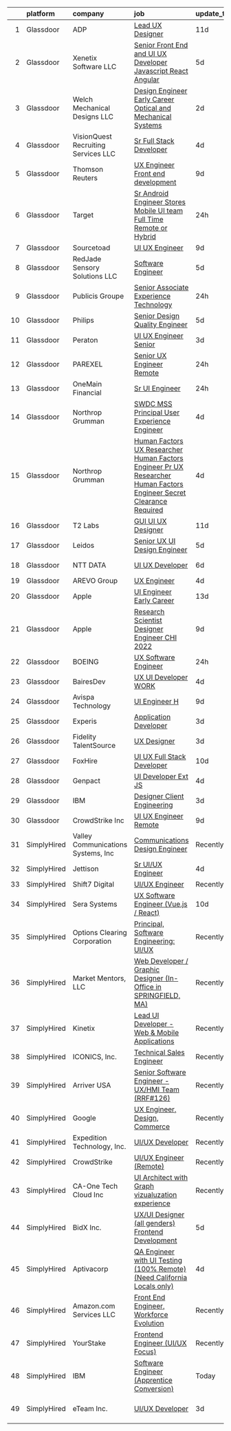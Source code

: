 

|    | platform    | company                              | job                                                                                                                                                                                                                                                                                                                                                                                                                                                                                                                                                                                                                                                                                                                                                                                                                                                                                                                                                                                                                                                                                                                                                                                                                                                                                                                                                                                                                                                                                                                                                                | update_time   | location                    |
|---:|:------------|:-------------------------------------|:-------------------------------------------------------------------------------------------------------------------------------------------------------------------------------------------------------------------------------------------------------------------------------------------------------------------------------------------------------------------------------------------------------------------------------------------------------------------------------------------------------------------------------------------------------------------------------------------------------------------------------------------------------------------------------------------------------------------------------------------------------------------------------------------------------------------------------------------------------------------------------------------------------------------------------------------------------------------------------------------------------------------------------------------------------------------------------------------------------------------------------------------------------------------------------------------------------------------------------------------------------------------------------------------------------------------------------------------------------------------------------------------------------------------------------------------------------------------------------------------------------------------------------------------------------------------|:--------------|:----------------------------|
|  1 | Glassdoor   | ADP                                  | [Lead UX Designer](https://www.glassdoor.com/partner/jobListing.htm?pos=125&ao=1110586&s=58&guid=000001817fe6dd49b6ad94a706b2cb04&src=GD_JOB_AD&t=SR&vt=w&cs=1_33959ce4&cb=1655708245751&jobListingId=1007926320827&cpc=01657B10174A43CF&jrtk=3-0-1g5vudncekbnq801-1g5vudncoq05t800-8ef4cb5a34423fd2--6NYlbfkN0AR2uNjmkBsLhUbDGGe1Qsc_-HvGcpoGDKt9Hy0U0DCLSdHC2U1oG7ut_PGe1Csn45-w2D7Tb_h0q6GokcBQYrkalhZuAAgevqAerEiFFOQZY9Qk4N_cZyHE2wZ1RvNtoAcxIR_ZOrMbRyGGc33vfUuY6c-sPjC0bxK-0xRImsLVEk9zJYAOmzMq_9quKUT5IqKFvK7Dfxxf4TxJKHN3ELnJNvGFYgLiRTZgTGzQtT8tuTipBASrl8468Obfo8BzJYl3n-WGa_iA5vSWq02AR2AasIwUwSVkrPSFxxJW5J_HZ36mCvzbYVcPOgMj4KiNyp5HvgxW6swVJ_eRgmAy-gs_zp0wBGznWUgvahaO6yRqPv1ZucC8kYIN1bFEseNSM1r-OfbLFxu2opWe1z_D5psUevF5DzNnoJkhlvEGVFnPKsAS4tN6grvA7XYlP-sq7-bWcOW89S3YQgEoa4KIug95_pAhwDA6FAtThpjSfrEFmPfJqJYYN66sZE4hJHwE7KS4yopYB8Y4925IZXuvTaJ_L1PUGEfXz4hr-GgcBIcMjysBp7rn930OpRylYJ0cNu-lTrSrxV8VgkiXZ3mSyk4-D0T-Dm8uaPJ11th0k9s8Lt2Amd2qRbuxQZLjv2BiE8elf-H-Aksspt8reDllsf2wPMG90OwOvO7cgT0W16ejWupCuSOyjOOhqaioXtfeG3xlFlbMOJ1q33McSseareTvrGMrYvGSVYmMjCFrftQz5NDO6sDLn-oN_-QFI3YD_hAMow1DBkbVouL24SHPX8NpHIQ670ZOfbiH6w_CODNAd2_PRO1eGxbeTkZuKbwyPN11tdyLBf6MhJT6F97246udsurkegR_SKjvHN1_Io_H-X_xXJ9XHN1gGL84Q-nvBSGB7pHtSMaEJJyo3beXu_LL0ANMFaMwX0xRtGiIh7d5-HzIhUzBJRc6HMW1QNcWwigg8IbDp-79wWi-9iSNrAYkmsqYHlJXKlr6kuk-aH2aVCkq4kePCiRGnfd62WvC4LIWQnR_7BzNZ0XLiK4JpR7vD6mLQ9C_a0kSNCOyE42vwrOjtTurvfqLgebj2jqYAt96dwUup4EfzqOhxdEQyMiN6n1RZW_L8KcKIziePCWCgya8bOFwwIi0XEn9voEK9UOJ4GB2wEwHbiBljwY_5nxcqRJxt5mhFBDfMUFVo4krQ%3D%3D) | 11d           | New York, NY                |
|  2 | Glassdoor   | Xenetix Software  LLC                | [Senior Front End and UI UX Developer   Javascript   React   Angular](https://www.glassdoor.com/partner/jobListing.htm?pos=123&ao=1110586&s=58&guid=000001817fe6dd49b6ad94a706b2cb04&src=GD_JOB_AD&t=SR&vt=w&ea=1&cs=1_331ad0ec&cb=1655708245751&jobListingId=1007939141821&cpc=F17331D9BECC482A&jrtk=3-0-1g5vudncekbnq801-1g5vudncoq05t800-90042b623b70d775--6NYlbfkN0CpPMxwskfIZ-jWB7IwNHSoqSn3ArM2wfwVqlocDYodK25I6_Y2E5snAod3G6T8FgNr2eaPqRKN4EfUSdtjs6cEeHnDkaVnz9V6QLDkfPP_woH6iZDGxon2hyiPMlOIEnxcDCzr-9qpiHE8uqfIm85JnAN9I6v3znLqBKuqb4KRYQKdKYjvtaKPnhse5HlhS2FIisT8ZEZZS8TjM5JnA8z5Rx4tsLhI-ANWCmloLfR830Dn97zQYxYkWsmES7OmrXS7Msp0bg07O_Ov0i_9TlmEs0p5pRBgWD4Uu51GMmtR1oWJgWKMKos_K9XNWbH02fQUN4xOYy2SzG32IsrvvZ1ynqe1d8U-zj_DyHTAyOfCYyugo-5JPRfftqXkfG9SXz_gU_NYvFLCGlteZ2yeFcxpYmKqdafubxafs8OjIAhv8DkPoxkBftBV3XFG5U0S7W1llL1UMkfy7k5Vxj4Rjn1eOL_RVt3DHVTHoiethlxAVNzt5VqflERNQ5oJuBeNEX4%3D)                                                                                                                                                                                                                                                                                                                                                                                                                                                                                                                                                                                                                                                       | 5d            | Remote                      |
|  3 | Glassdoor   | Welch Mechanical Designs  LLC        | [Design Engineer  Early Career  Optical and Mechanical Systems](https://www.glassdoor.com/partner/jobListing.htm?pos=102&ao=1110586&s=58&guid=000001817fe6dd49b6ad94a706b2cb04&src=GD_JOB_AD&t=SR&vt=w&ea=1&cs=1_c3deae4f&cb=1655708245748&jobListingId=1007947877228&cpc=1AD9FB1E01C94A37&jrtk=3-0-1g5vudncekbnq801-1g5vudncoq05t800-89581e4f713a7622--6NYlbfkN0DTsUTROTduLU-MZ43tg5gkhuDqPqw1g7Fa18MlJFAIVbIiRQQXLBnjO3LNtCON680bhklEjjmnB9_8cgVsZcRBZv4bmVU8cYT_MNjuIW1muJXnN4TvwkuIt7IA143JENjRPWfSnuJYgHnCu4R280zZzTv9KuUkDECiO6P4_D7q0syLLPEoj_RUx2nIGHfrv_4leln3OD_OScBs49RKN7B_fu9_YSWR8_DznKRz_d3xLI0kG7orxIw0xntZdMilQL8FlLbZSaC0NnoUMitAbrmpn1gxdaEetRSCIEgioqr0SfU3zqTJ3Pw684p0wqoF8UIs7Dh9x4Lhh8v7KU_FTtdoUrv2gESI9PwAdZ9DPSEUpMP86IjZc6LILn51q5fNw8xII8qNHNjHM3spFm6DrKtHCDc8R7ySoUTNIw85KKjXdOtqgk5D51KPpBJamQeMEPHvSxVP0HKHXI0ZnmMOT5AZqNxCKa0Ut6e881cv0tmDi6ap7SWVK_Qo6WxgicuxhYfMAOJidNNbsQ%3D%3D)                                                                                                                                                                                                                                                                                                                                                                                                                                                                                                                                                                                                                                               | 2d            | Aberdeen, MD                |
|  4 | Glassdoor   | VisionQuest Recruiting Services  LLC | [Sr  Full Stack Developer](https://www.glassdoor.com/partner/jobListing.htm?pos=101&ao=1110586&s=58&guid=000001817fe6dd49b6ad94a706b2cb04&src=GD_JOB_AD&t=SR&vt=w&ea=1&cs=1_02909cb2&cb=1655708245748&jobListingId=1007942174242&cpc=938FFA4238D741ED&jrtk=3-0-1g5vudncekbnq801-1g5vudncoq05t800-88a1aebc03c2d8ee--6NYlbfkN0AFw6XQN7GfxbZx8TE1EvsCdU9p8Va0IA6TUiV3MARYaC2jqWta4uc07Go7efPRnCZ2Uz70RlWFN_TNFEnj6yN3UqRqLh3GAvbR4uTUsFUcCdB1o-oGXMCVjJCKe1VW2vIHsexD9pmzwHWjBKdS5MB4M808UsK7qQbEsPg4O58b-WftdPDctucSeSVYnwfTI5PLKlA97lfdSBXfNhjPudUBWvRnawn2N8rrYC8Kcjs3D5yj2uGVFdhs1Ij69ykc_Hss71BWmxn2O-L4xoi2c59Gry0_Q1NmnPM92IU7Y4Kmf2JnPwXlGY7yM3Agdxa6MBo-X6SfSdBuQ2BXcSJOghymlvTAmdfUae_YQukzGdvQwZDI4jHO44TdoqM7yXrFDXuhdIrVbgom26NOmcRH4tyRVdpx0XlcBl9A90ese1Y6O6lU_ZCTXnOwbbyFN5s3I8apKRfxk8oArpULcUa-XeA_fqJaHdovQ_dK5SOhUGmPU6UlFNZq_VXSv9LCtUsnvHHhidgAnUEWNLlXElnekmVdaMKQXyYC1BI%3D)                                                                                                                                                                                                                                                                                                                                                                                                                                                                                                                                                                                                                                                                  | 4d            | Edison, NJ                  |
|  5 | Glassdoor   | Thomson Reuters                      | [UX Engineer  Front end development](https://www.glassdoor.com/partner/jobListing.htm?pos=114&ao=1110586&s=58&guid=000001817fe6dd49b6ad94a706b2cb04&src=GD_JOB_AD&t=SR&vt=w&cs=1_1def3d32&cb=1655708245749&jobListingId=1007932442328&cpc=07D58528F3898F33&jrtk=3-0-1g5vudncekbnq801-1g5vudncoq05t800-96e835cbdf2f0097--6NYlbfkN0CjNG0qDFC9vBxfUJnRpXh8fasJ_-3AjV6caG0C4DoAxAHUoOIq08mxEzFn-hfPuay63-ytmH9YcLaxO7hnF_9gBrzbZi_AvyNllB8DvzEPoVd7FYgDaVIlE2SLwxKTH2P7q7G4dkoQLY3HrwcJ_pTpRsLDP-bkMt4Ych7O0fsGUOrcSIh-asPBnu_TvArdNHc0y3cDcq2qWH_e4mK0tZ7GLpkhA1avzNSHXr8KkaV7nCEF9tnZkcsIT3UcGempLFFMcSRAuRu43Dsun8OoRspNx6btguuqVlte73mlN8gkmGz4wO3TARNRBYXk1ljioteDnjwNmlQSr5jn87rfyBxVwKC1V_gWxVWIKOBe_P79Kq-nfEJEnp9rkon5KjtCnVhD4fkz4n5BrpJZReEzJ4WYXv1PzqVa7u1UROPx0qSI-IOtzSTJnDqX8z9gYk9FmJDcI-6xqnIfXwOzpZqm22QDeMl0VDs3gzzhnUvSdUIuiYkcbT3tRWM0ZwFAPbjikgI13_MTbhlq1itcWXFpAWqyZKeFk_fBqcnlC7f_djAr0aDFfH2yhWoLdNaur6zs6q6jwoxwc5kXhTE_1xJsa6NiX--SjT3rvrJzOUlYCBbBAUUHkpjBSNleUWRuj1JnXI9QEPwemp6mYxCA_KvUeWTVln_nwLOcRa1YQHYkaPu8rwsUdCXNjCgsRTE4dM9niviWjB79As0qdRcHkrctXnF7KuR7cn8UB1_hB5UXFopCbsjc3MOeQH5nsu7Kd7dfUJE4qIMdFGlB5DmnL36erFoA4BZbtDvJcAiey6DpieoLBqWdfFV_1RiVUHdWIvjaoakmYs76x-n6VQxLwnGYkCO9Bo_q0Yh_EalEcp_JFEGeaLErVJf3rV2TPllyng63qmqCPqvZEQ82g-Xk2PGKZcyi3QGgVOJsWxhNK_lfCXJ6asVm2lq0ytnfmelJWGkHI2aIiuGe77wEyKzSmmSWLp0lKHgbqCR7TUAr9YnQ0y8yW_mg6CEFXPVu4HeC7K7QuaMidSEG9dCFcBmGBoNi9Jo6IKskCHfjve6F9sN6RusyUGGlsWSRaiq7XdyXwWUiVVTdkOlqyhM1A28FrfGN1QF-ZUgfuh9ymRSqJEvjtAHqNb0cM0s4P1QQp4FTANflDD8%3D)                             | 9d            | Eagan, MN                   |
|  6 | Glassdoor   | Target                               | [Sr  Android Engineer   Stores Mobile UI team  Full Time Remote or Hybrid ](https://www.glassdoor.com/partner/jobListing.htm?pos=127&ao=1110586&s=58&guid=000001817fe6dd49b6ad94a706b2cb04&src=GD_JOB_AD&t=SR&vt=w&cs=1_a9bb3a70&cb=1655708245751&jobListingId=1007950485147&cpc=59DF70BB7E75A6DF&jrtk=3-0-1g5vudncekbnq801-1g5vudncoq05t800-a233b9d40661c34f--6NYlbfkN0AgONBeCfCTVljpwzR96jFX3mtyFC--n153CYnqiKkqIX_9jcboxCHu9xR05732QjnDblzZa6npY-E6hJO0aHzeQaW18cRsBGDh8AgB7qVTyTFmv_WRHv7YleNbME32pU29309e30rpbm3ZOtzlfTG_dkVT3LavdBpYxcA8Ss1N9Y9MPeyqoKFB0Z1iCg6tw7JiA5uYZfCuv11HeoMudcU6wgeJ5LlCSzR8iuQ_7DL2DaKjTR-yisdXkxAD3crRcGM0ModsnZP9y1Iil4ibFI9a9dtmqfRQI2o3_HZyM5XYh3ep-F6BC14EXfiplbNibhvtE5UHen5Km5Rx52lZMLk5JeWop27RefTrm_6v8wwecwLhwIaAXsJp7ypInMmNmCHCfDfDjyezyNa1J6FxQW5KZATg8XyztB8-icgiuDfuAxy0gXJG0ONUy85nwR17Fd0%3D)                                                                                                                                                                                                                                                                                                                                                                                                                                                                                                                                                                                                                                                                                                                      | 24h           | Brooklyn Park, MN           |
|  7 | Glassdoor   | Sourcetoad                           | [UI UX Engineer](https://www.glassdoor.com/partner/jobListing.htm?pos=111&ao=1110586&s=58&guid=000001817fe6dd49b6ad94a706b2cb04&src=GD_JOB_AD&t=SR&vt=w&ea=1&cs=1_1e08fcce&cb=1655708245749&jobListingId=1007931490458&cpc=C63BD00756FD6F58&jrtk=3-0-1g5vudncekbnq801-1g5vudncoq05t800-1382e9cc6c66fe97--6NYlbfkN0CjhlpcIGk8MRrqVEZC62LDhbw9yf8nYsDbPLbnAzWIoGUkWb2Iql-h8BKoz0X82CVgFTD_oTOhf_hktZkSrBFSS9dmdXlGvZCptK6w5iGXUmIVFHw5CjkwkWapYgtStBSJb4eDUJjovcgr3oDj57vfnhPSGgKSfacETeNMstfn1FvImLZoVKQz6FBFaf7Y0I_VajGh_B2gqXgCjt-urTx10E1MV2bLzyIS0S39fIHOuaFsVKn-fq7aYjMyuTNMpJNrVC934VfGFEQFmTW74nFmRXwmcqSxgj3wK1FG3Ne67gZJA9FofB98KlBQ5IuTvITDitqI5DHeayINI49WLHFuDbWCg-t9U0bNDiYzLQci1C-JLafyE11mzSPshXt3eAU2_biEEGqZc_zLaOllCqK5y8mm3DAreD9gV33BZ0VZLsh228nUATHgIFF6txsfwkIYVcIrnTd9zCWaRBTM1QOURpw3QF5hESHD66TG9g2azqfzGjzCMejz)                                                                                                                                                                                                                                                                                                                                                                                                                                                                                                                                                                                                                                                                                                                          | 9d            | Tampa, FL                   |
|  8 | Glassdoor   | RedJade Sensory Solutions  LLC       | [Software Engineer](https://www.glassdoor.com/partner/jobListing.htm?pos=107&ao=1110586&s=58&guid=000001817fe6dd49b6ad94a706b2cb04&src=GD_JOB_AD&t=SR&vt=w&ea=1&cs=1_e48c5cf4&cb=1655708245749&jobListingId=1007940012844&cpc=F793441F64F6F721&jrtk=3-0-1g5vudncekbnq801-1g5vudncoq05t800-ebd8988f13aed324--6NYlbfkN0DAwgduWqBP7ymGN-lTADpinz2i-23XbRAyg5ywqS-MDZOH5KRN50EgVrZfwGqx__GYtQ-eHfIM16gOEyyCo3w45I6KzREmUKQpVK5sYiy3z9BXS2GILvgnQUNgmZqmUSEEqPgHORyQDmVZE9COO6aB9beHStZZPZHdZiJ-Kdy_v2GNvhdutA0B1eyQOnvpRbdbbQ6KPKWa-JEt3p5jTcKXfDLBr0YokRiGskjYJdkeLnuaMMLXdSyPfsTqeuH8RnKF6xVwT6TB7KpB1_qkqeh7nZwUNSV5X3JXpBdynqk1b5aRWJkQO-XVOI2Uie7llr5DSo0mNMcJoSmMK1B5L-vfjvpZNAqiP2Kp1zN44n1vOjhIX_HnNQqfapkLNrJr8H_jx1y-8vQ0Ma7ZY7i-COo10AbrMH3rUlKDLAUuE8jS6gGOhLwweIwuEVzFlI7gAcm56lMYegBI9_Mv-ehpnFraGkY6uf67NI2BGWdFvDw9lzNguJnm8tlywAZmFE0Tth8%3D)                                                                                                                                                                                                                                                                                                                                                                                                                                                                                                                                                                                                                                                                                                         | 5d            | Remote                      |
|  9 | Glassdoor   | Publicis Groupe                      | [Senior Associate Experience Technology](https://www.glassdoor.com/partner/jobListing.htm?pos=106&ao=1110586&s=58&guid=000001817fe6dd49b6ad94a706b2cb04&src=GD_JOB_AD&t=SR&vt=w&cs=1_850a63e2&cb=1655708245748&jobListingId=1007949233602&cpc=C90BE282B3FA86B5&jrtk=3-0-1g5vudncekbnq801-1g5vudncoq05t800-0de1f382a703500c--6NYlbfkN0D_XFSRfOpY7hhzl86VUrgfgdzYRVdqdkK81Ka1OFk9uvbkATakQEdF82LUpmkFuW1wYwo7WWtMhfWzMvQ_LWiHRjg8rtjbquy1Rdd7uEdhGXluWft4lnCZZscqBF1vjJC30FUvjm9EErhs2BPqB2r1SsYEfbCyCeCfnA45UFqKnyMmHzEa-h1LSkjNk2O3DY9vPOilykf0jCeIhgy_iSfKtwaCYvZ3V4aMuWvfE8Ck_5cQ0ka6UIe67YaoZMuzeOLpgwsl6JVJ2K9h79B2RE7QGoYAdAJF6FfIV6yGEKr1PrhpGiHH00TR-6y9ackD_fJzrss5eW5ssiORb7r8wGlWWaRmKqJ20xFi7q6VC8V-oGYwt9qfCjEvz-NFqKINYHpSVsR0YsMR9d8QOXDcpU2-8OCIdKKUsHEyCHTbhDkSW-s1lx8sy3LVAkgBjQFQ6k0A5Ugk-cyqTS7dqN518s__sIdn7VB5LKkBdO4RUwnwAVHN3qjSCWBsC1Z8eHzWPSWJ_3NXJPAQMwOhUwT5wPqJwdkj65_crc6JdnuNxzGKvRw_zUHPGWtZzsImbra8llcd-Ws35IIU6dRj2DK9V5_E)                                                                                                                                                                                                                                                                                                                                                                                                                                                                                                                                                                                                       | 24h           | Arlington, VA               |
| 10 | Glassdoor   | Philips                              | [Senior Design Quality Engineer](https://www.glassdoor.com/partner/jobListing.htm?pos=120&ao=1110586&s=58&guid=000001817fe6dd49b6ad94a706b2cb04&src=GD_JOB_AD&t=SR&vt=w&cs=1_d9d551a4&cb=1655708245750&jobListingId=1007940025948&cpc=92BEE8AC7E71C1CB&jrtk=3-0-1g5vudncekbnq801-1g5vudncoq05t800-1cf588323a52e2ba--6NYlbfkN0B_ic_lyYdB92l-47iK7M2O-Cx2i-GLy_ImdN3yuA5nHhsz19d2WfCzf-FjWAgqYjU7C1OU6OUZZOoIIs-qSQ0dwwOUK9gN7YJZ1VJuInJYkuy-bXKb2wF1mx0CkyvFSwilleYRMbgNLDWucbpSKo7-J7j4Qlhq4i19HB23RqHXhCyqo8cHE9_Iv9iT5l5RY-qZmkxJ2LZznrq0kgV-uMNGqYT_CSwniDsfHyECzqdAI3a3mueHbp99m5nEbSMJ2WRHuG6Pecmv7XUjsCryYTcquu49DCi2jxwIXBYTsfoMkgeR_UE5-cRu2blFiV1KbPy6f9Cnhlz6kvNPQHWqAUdNilmeyN7x0Ahod8DOrMlMdwJspExNkGxtNXJAU4WmAnUW6qLf1gaEBxG0fWlpdcL8LDsoOsPafT5hN3_Z9vkSvPcHcWgl0YS4TsmIK364S8DD3K7VEFM73krOqbD_ZWAMq5tP7t-mjdVtOCr2nkVDr76KF6LE4FEUriWB-3FJUzbHlYYWACTnWWW5K8WRuBl5J9U6H4ZN-nF9LjCtoDm6R44-V4MQdz_qPx5LdcuJHgV5qL96-jF4Elfk9Pg_WdFwHe8-qDl-w6A%3D)                                                                                                                                                                                                                                                                                                                                                                                                                                                                                                                                                                                                 | 5d            | Pittsburgh, PA              |
| 11 | Glassdoor   | Peraton                              | [UI UX Engineer   Senior](https://www.glassdoor.com/partner/jobListing.htm?pos=117&ao=1110586&s=58&guid=000001817fe6dd49b6ad94a706b2cb04&src=GD_JOB_AD&t=SR&vt=w&cs=1_90e5c3c7&cb=1655708245750&jobListingId=1007945587156&cpc=56C4EA4A1A191A49&jrtk=3-0-1g5vudncekbnq801-1g5vudncoq05t800-b3b12cbbf5df54ba--6NYlbfkN0Cx7R8OmodZU4Ze4hnUhR0Myw3_voyDLMHXumN7ynSuTrXceT3foN28OOGtcbbQ_76rWAv0VeuF0OLMv9U30nE_PGWKGg2oNOCAS_vwwSb0Umxfnp0fFyStGdsbdPYI_mb1QgmHgW4UM3bg75cUUXEbYaljH21qzvUVzVnKwk4dTCCqdEuG0g3Sl48Jg9FReghbo3UBloBfHYdifH1kwh_4EGCNtw8JXv00uv3WNp2gPwu3V7ftsHOxbI4kKjtdOxzyKgFiibZs5QnnzWp3fBtzEz0AGglFCp1ygCO1qS6efuNOj79v07f8-UFjWbrWwLWmsilIvvhE5g54wCEVNjpJQIEyrBdq1PcEc8yna_2nS-qb4v1XUB8Tjf6IqmRDbuTBxClI0rCs9XSjeN7nK4gSilS9N9Ri0qzn0_woL_9l_MDo7Lr4-yO1by32o09t7Fj-YdGiC4pjz22wi_VQSNpJ7evXxpm_ZypbdGKd3s7b-U61EtSTI7_z2id7eb-7zIOuBsQXDkv_EIQur_iD07yW2liNOd50-Ux8Cq4ElzyvlKyhmIVgWgExZuPyhfeOsInEpAhBi-rNSI8xvqZn-Ed-lonlCPXWL3ieI77nIHjAMJ8RfgbMO4FArc10gkqIqAvRtChLvI2Oc1doHY7p8LgMhgY5xsMNL4FoOCKrOJy7DM3wEmIsYqAfU2oV8YYbxxv5334oTcKf26g42Il3PXuqozHxYt8uFyeuOVtj5pJ3rvpyw6vCbOMDLesJnVfDvFBSD6IlJRcXLfKLY4SLnw4YslnUnwqrtzqmwBGHy_0IIE1WxV8DCybuWxRsSc2mSEhTochCYDhdTxqVVgNdRpFM0Uo8VgfCZLZO8n5mbKUxiMfRY4auDVZe9YPDgARUuJA_IYrbqiqCgfbVhW1h_i3ALUjeAjrJtgC5UtMIRwuiDO_fOxNzgfw_pkx5zdMwLULhyQiNDnOSFf1fy0M7K4abDxIrA3_mDr2yBsOk3f9Oa4ppRdLEsMxcC6nEBrpsPDNCXMA0ld-lJFHJIGEN6Prm13YnNBruWoFURtXI0VAtG1v9gI_XYOn3AYXom-KFAL8VQ_A6MjjCjatCSzrtBRcpnDeJq7HmxEk%3D)                                                                        | 3d            | Chantilly, VA               |
| 12 | Glassdoor   | PAREXEL                              | [Senior UX Engineer   Remote](https://www.glassdoor.com/partner/jobListing.htm?pos=128&ao=1110586&s=58&guid=000001817fe6dd49b6ad94a706b2cb04&src=GD_JOB_AD&t=SR&vt=w&cs=1_41ae7233&cb=1655708245751&jobListingId=1007950152405&cpc=42BEC95245890617&jrtk=3-0-1g5vudncekbnq801-1g5vudncoq05t800-88efd914cab9336a--6NYlbfkN0Awiy0szp24tPN-CLKKoEcPPgeke7kxOMr2z-MVaD2GkpP576WiTWgsdVyZZB-hBKnIQfcXwOlw_Dt4zys9--kOQ3A4Xytl5AGbTq3w-jP3fxcSECCGwFJnM6Uz5_Qme5vn_t1IMS4-Po5JJkSKfzYJQK0oZvaZMkeyCGgoP0hKl1ysscK0FTuoFnw5OYKjJ1_vmzLVii0g2o1rIKkmTFuzUEWLAycmSh0Jd7yB43b4ooN-kbk3dEVVtQO6d1o3rnyo9vAPwddNdQ6faN37ZpGsC3n3vCBjRF895BIQFOF_qxrSs78cjm_Qn1PvDYFcghdOBUyuj3EZgyivk8W95hx8_wEtl2CmLZqe3sqbbASlbYqM9inC-q-cAkB1Af0DTDGUkg597hVpoW0L7JP0vIegbWGjabZmNifFjDQS7JcoERyAOSovYJ_O)                                                                                                                                                                                                                                                                                                                                                                                                                                                                                                                                                                                                                                                                                                                                                                                  | 24h           | Northway Indian Village, AK |
| 13 | Glassdoor   | OneMain Financial                    | [Sr  UI Engineer](https://www.glassdoor.com/partner/jobListing.htm?pos=124&ao=1110586&s=58&guid=000001817fe6dd49b6ad94a706b2cb04&src=GD_JOB_AD&t=SR&vt=w&cs=1_2892258a&cb=1655708245751&jobListingId=1007950335187&cpc=9C4F014304452074&jrtk=3-0-1g5vudncekbnq801-1g5vudncoq05t800-a1e949dc9937e105--6NYlbfkN0Bjlu5n-gv5HO0Uw8oUWkLCzq7-4ueCq4bqHo-b0jTNgEo79qTxKEF1eiLEZ0uE3qdS2lGNgLL4qxUglksPsCRPjLNRkt9nhiq1xzKIOKlWfUtDGInWMSnmB424u9HsJSp8p7IMoxbfsF27X1_WnmBC0Y4J-2zlGcJDcu3DlOaK_yuXMlleVox2WgX8OkEbSErCjuumdsUlPbIxwGtu1EiS1ghxrY3NUY2pdmeUM0S5T7s7iRoS_F6K2FFED_ZYQ9WAwRC76VqYQMSO7os2VmGK92v0PksZQXp-eXyUQwH5hODyVLou-QsojZ7K4GG-Dg_wZMaw5qMBx6WVUhg_p0Cx7UfLvoKnKF8F0Xzp0X7oVW4UEOKDIAM0t5v9EOEXa9mHcLU9Oc3r5_M2z39vKiFwi7AIKOIi6kPSjnXcaSsrPxT7KDmptVUGtw1W17Zdxa4%3D)                                                                                                                                                                                                                                                                                                                                                                                                                                                                                                                                                                                                                                                                                                                                                                                | 24h           | Dallas, TX                  |
| 14 | Glassdoor   | Northrop Grumman                     | [SWDC MSS Principal User Experience Engineer](https://www.glassdoor.com/partner/jobListing.htm?pos=116&ao=1110586&s=58&guid=000001817fe6dd49b6ad94a706b2cb04&src=GD_JOB_AD&t=SR&vt=w&cs=1_d4786597&cb=1655708245750&jobListingId=1007942038904&cpc=9EDA28EADF1DF7F0&jrtk=3-0-1g5vudncekbnq801-1g5vudncoq05t800-0bb5ada949f71c60--6NYlbfkN0DPf8Tf_oakpB62WadId2dzQiWExtALTi0lpCM--zHBL1trAzPQuAwgyDf_-NiZch10Khgou8-Cu26adPhNJuD8DPqPFbUs1mdunR5RadcXjQ0-Chg9xsrUEi_WwP7SC9A2DU1UDxi-Rk2ezInfD-wPn0PA9kB--BuTGoo-uYCjEc3EdPAnR1R-nsfIzMHvclnGuu__Bcwkk20VdLHJXGalkUuG8v2-RELpWkUNqyB3Y_EnU_HEH-Kl967-oCQ0_qnxJ1I8xPgCpYd3TQenpxGs1OzMAZbAY1ANtafS9lMX2hkHEoAOyVxpSeWoxsBXVa5uOoOgWdq4VSIiY-TcOtHHBTLG6AkcvLIZBM2ehLgN5cgf_iHEP5LRNMeDQi6YyaHXOZyP0lkrBZAtnHukreXbl94e4RbHqOJnJAO4Q-ZE17IAav0fjmU6J29RakKM3LPbU7X_28EiBdoVNwqLPFAbtAl4-ZLYHouWk0NF9vxR9lisyto15efod0nEn5AwmydGBgFdBY2dicAYLGvPKvurXCz7fgMLUKbA8kaPD6I5L4HhD1rzlH-bvWbj_nPTN5KrTOL55fo5b8cPVMqn_67rM9_ALK7eM_UX8lKqvW81Qmwal05LJCdqMu3Kb9SnhBbfUzQsYbcE9iu9VRn4UNywwZOOQeote3mxI3lr_01HjFOOyMsCzfL6z7tmpohnCrb6_TUuZazpP832Nhxyp5Hf420r0ZGHL9ovYIl6RvITR1UHT6BohEO7MdkoS-4gkIYdaCr258kZGzmJzE6JLjD1z0cz3pXrY16Pf082ecVB2HeQaMXXPFfTL_alWEPZ2eUjVXp-5QK0SvPwXzIa95_NdsJZC8auRMEZOM3ggBnCzg%3D%3D)                                                                                                                                                                                                                                                                                                      | 4d            | Schriever AFB, CO           |
| 15 | Glassdoor   | Northrop Grumman                     | [Human Factors UX Researcher Human Factors Engineer Pr  UX Researcher  Human Factors Engineer   Secret Clearance Required](https://www.glassdoor.com/partner/jobListing.htm?pos=112&ao=1110586&s=58&guid=000001817fe6dd49b6ad94a706b2cb04&src=GD_JOB_AD&t=SR&vt=w&cs=1_ad4cb44d&cb=1655708245749&jobListingId=1007942616692&cpc=444700D72F2ECBCE&jrtk=3-0-1g5vudncekbnq801-1g5vudncoq05t800-721d2e0f1317ecde--6NYlbfkN0DPf8Tf_oakpB62WadId2dzQiWExtALTi0lpCM--zHBL1trAzPQuAwgyDf_-NiZch1TyInWfYoN3MkdLf5djz_0mKXbI0vVGkmhzoHHtO-E6pWK8oavNt_T5Alb3A_Rpmvn39Q1YwNp8OMI4RWKB2z0TIVyQhIPlanjorSXWzmROsBBJFu2DqDS9-fKA688ZJ2FTDc-7oLqDyjvKAhHzOtdFY6KDciECwAapRQ11RRhOx4Q7My34RkFUcTtP2qZ8iPET4O9Ow52bv6hDPT9km0IgLEuzvv-KWNEoS86SMuOwnEPLCzOm_Mg6qv92MDuSIEdiUM1-9rFnl2RMUg7m5fZRZzGoNHbG8OilniT5qJ5aXCPUaI6cdPMRZBic2Z10AI4io2eQXRMwBw-0lviEz76fIaru4-c5K0g3ondY4XN5EcKTQb3UEUf5BBKDthrsFqRYM7shPxuXlqKQ_u-04g5Fpi3ufgt5NUDZ8I8pl9S5n_vgjYeMghPgpms3WLFNJbQr-tIjM3zwedahQt_lEkEd0GforGZf0QNezha5n0pmPPTsN-CF0I06Fp8dpvNDFZHB4ldjpn0UOQXXuk5Nr7qREB9N9ipE-LZ12m16vQN6QEHczp7tZqTs0c8bYm7BXx46BIo8cCIpfJMm76oeGMM9Ud5Fs-hYnUQNQhmKiF_Q4FIUgGm2C8tz7lTi87HW-AXRPzDw61-jBEVpN6uA-wOC4ciUo-zVMNLxkXkgqWgLnqMLXDMwxZTwFsYPTQmeNufE6s1mgoAt7COm1Fbos5cMl7YZNPzlVWe99xMBMYUuIqQP7rWmCIcavBcL7C8oGeNv6-Xo8D90WrfmaioTJ758_L_cgiCJ8k8636wQk6n30CwFSsqSjpqtdGW3WyVSdnZxBSM1pAs0SZ1ceZSYhQoroxBJGveG-h_odXxSunt6FHjXt_siIGkDz3sGlHTm2ZVIa7KZ-_8bg%3D%3D)                                                                                                                         | 4d            | Colorado Springs, CO        |
| 16 | Glassdoor   | T2 Labs                              | [GUI UI UX Designer](https://www.glassdoor.com/partner/jobListing.htm?pos=109&ao=1110586&s=58&guid=000001817fe6dd49b6ad94a706b2cb04&src=GD_JOB_AD&t=SR&vt=w&ea=1&cs=1_99951d50&cb=1655708245749&jobListingId=1007927015310&cpc=663B5FE45D73772E&jrtk=3-0-1g5vudncekbnq801-1g5vudncoq05t800-88fdad46afa941a8--6NYlbfkN0D2W1O6DpjgqM5t-Ytd4rWfN7zm7KgZNT6v4xi380-TNoafG_tUEkKvJdXorb6VoYSE6sjVX1kUCkmsNuH6WCf5kO5Gs5uD9UVjt-nV7YkXjbodDSuQRyGQsosBRGhih3WcdfQltN15nJROO-E6KuzdoSIxQvmOdLaL6hSdVz9Aa1WRUbnTPubpWb-OPiRXltxqe6FdecCtP5ugSBkXeocNnfEY1wjR2JgK5ohhLcIudrORb_0uyiQPkvI4t5xbghox-5uxde_GI_2e02-5LGHKEOHe3-PwJiXLvbdfaIBG6NtjCZO3s4JnACT_4uR9tc3LLT-7KBR0PARslywm3Cl2d-Yw7cq_HFQMM88YAyK6APyFLt-PjOGpq8c9xGLGpaPSzgaQKvB6O0DnP0Wb5ReYrcow0iT5rh0KHdNz7BVcilhSxDT1vOg84TGXZi97AekTRSq-eJwuuW4ldWc19KW4H1WVuip7rBM%3D)                                                                                                                                                                                                                                                                                                                                                                                                                                                                                                                                                                                                                                                                                                                                        | 11d           | Remote                      |
| 17 | Glassdoor   | Leidos                               | [Senior UX UI Design Engineer](https://www.glassdoor.com/partner/jobListing.htm?pos=103&ao=1110586&s=58&guid=000001817fe6dd49b6ad94a706b2cb04&src=GD_JOB_AD&t=SR&vt=w&cs=1_0ee7cab7&cb=1655708245748&jobListingId=1007939968546&cpc=85DB4C1C8FC4A2A3&jrtk=3-0-1g5vudncekbnq801-1g5vudncoq05t800-6200eb1cc632c5cb--6NYlbfkN0CZUO70VSdYKA8PR3jfrSh5ljhqJhfDt0PzQCMubt8cRihWbmqO_-CcWTBwQGpXTihjxJimuGMO5ELLmuaLoZ9wnKNUDTUwaNb2aKvx3gTPxYoWkeK9KVeB1oc7jeaUsUweNRJbHwoWaBjs1SnkZWdQ6W9lP-n5Pmm-zwCQQ4TCN9BoXAhr1WmURn1IaHL8BI4n_xeoUliBj8ONM78ypKQKscxDRbn_dYBlfngFS1vXwGrWnnwCdNaK-dLeb19jWlPD4kHOxqqVEDexRJRgEXaY7wHoytbnKll06rsgtgfpT5hZnDt8FPTjv7eceUCmIitzfSL-UM9V2IpgWu4jhB7p4bCU5I1yV_mVAlRDXAQUbArcCCljxmtLIHDuZDNS8KwBvAAFqQNPo6dfoNSm1MlCnZWt_v96vQIrMTLZWcx6b-zGcMWYTSSFvrpUiRJOIvGg4vJIMZs3H-u5yG95JHL64s9R_dEKWj61lLh-p1j23QYc9IgEYQ0IKTJ_x5XaDBXEb2YGe0x-yrWcCfvVMFR4MH4a9VPZ9bSqQEw69jGpuc4SLHSvg4sYoyns9--pzW_A_pteYrnCNdjNcDMpIwReXigbryhbEJoVqFMyIioqRjW7qBFAJhxFkDSXL8ZrDbY%3D)                                                                                                                                                                                                                                                                                                                                                                                                                                                                                                                                                                   | 5d            | Fort Meade, MD              |
| 18 | Glassdoor   | NTT DATA                             | [UI UX Developer](https://www.glassdoor.com/partner/jobListing.htm?pos=110&ao=1110586&s=58&guid=000001817fe6dd49b6ad94a706b2cb04&src=GD_JOB_AD&t=SR&vt=w&cs=1_9339093f&cb=1655708245749&jobListingId=1007937429975&cpc=59DF70BB7E75A6DF&jrtk=3-0-1g5vudncekbnq801-1g5vudncoq05t800-2a4de046ee59dffc--6NYlbfkN0Bpo5Q-IoG1V_mjYSR4J41fvsy6TiSA3aeewfLkPI7RodND_iJDrqtfLb8ILJc4TdrKFYS6zIsPGkR8St8vHCxaxm9Ba_MNrGZzYdNJr9yYBvS1xm0vqEhgsQG_vCW9B5aQYjBKl4nEfbFKi5lauht4WMLJQzZIW_f4ciOk5AD5k3WVmg2M0iCSJySvSD6Ptd3FnVrSZq263lnU3d_F5L6lTNxSsnToBlVFzJQrUbTpLWbAkds46hWLJWtfji-Q8tjgBD0LSg2QUvlYGe0GBNvsb9Kp5IoIHzyQLL9G8G5g52vOuXdiu5eT7DPBrOpX2pGfCh0BnBlE8ETtvQt66ga0itpt-pgsulGCpV7_GkmY3EQg_eJ5XIhICWvXiANm8X3lZ5_01OHccWOzL0M6RyNHAFT7enfh2CGkcxEkDlwsoO_RFN_h-Fc3VSZse-qWTrDlWXFh6clLsvEpC94oC0-0up7ue5jXxU2HK0dymZ_8xKjPNXPDQs45cDhTwyueKGsuKxlhlCJhmhCDblugJCvZgY0D8ONVhD6AqNr4GKBaI7y90afYQLDE7vDS-a31T6U%3D)                                                                                                                                                                                                                                                                                                                                                                                                                                                                                                                                                                                                                                                | 6d            | Charlotte, NC               |
| 19 | Glassdoor   | AREVO Group                          | [UX Engineer](https://www.glassdoor.com/partner/jobListing.htm?pos=104&ao=1110586&s=58&guid=000001817fe6dd49b6ad94a706b2cb04&src=GD_JOB_AD&t=SR&vt=w&ea=1&cs=1_6face802&cb=1655708245748&jobListingId=1007942179301&cpc=883DC43018083D9A&jrtk=3-0-1g5vudncekbnq801-1g5vudncoq05t800-f54751631b2a6e8b--6NYlbfkN0BCLW45RZuRc772PykXY_iXs7CHdsEvuP3whbuRYvlLzUPBgski3_CRPHCklom68Ot8O373uMJRXjLHdOCPclxCsYJ6ld-PH4Hmj6Ckbi-1kcJ5ZtE6fDqfA79egWfNAmjiOhUviGXbirqvNtkCHBG75inozUXc3JMpAM7q4dQ2Vcf-p1PSWfDyn1EIPezATFyH4Ykq8fXQsaQmAIEyU2s3Y1XiyC2yEZ4NPnuqMtBVSvpr3u9v6lZINOewZ_sF4zCmPD2I5PBdpu4x-J_3Q85TQic53LlY2wFibMUwRs1hI8ox_8CBDj_rbXCtT6u4vJOZyjxh5HbFIuVcWNq642ka2o1GNwRq9zVU60DRPtPELswU1dOnaSnQS0lgev4gTZT0xOCi2ziN_4-FsqogQXfoXrT1Ub3vEi3S3WsytPw860awtRKgRakq5O0iat5HqwyEy2w6r4fgGsjnAf9ZvbSk0y3t7n7tEnVq2wtM7dej1HYtuZKP4jevnO8b9mPQa6iC-OsVk-7B1A%3D%3D)                                                                                                                                                                                                                                                                                                                                                                                                                                                                                                                                                                                                                                                                                                 | 4d            | Remote                      |
| 20 | Glassdoor   | Apple                                | [UI Engineer  Early Career ](https://www.glassdoor.com/partner/jobListing.htm?pos=130&ao=1110586&s=58&guid=000001817fe6dd49b6ad94a706b2cb04&src=GD_JOB_AD&t=SR&vt=w&cs=1_e6e7e4b7&cb=1655708245751&jobListingId=1007920183732&cpc=8795CF9063CD573D&jrtk=3-0-1g5vudncekbnq801-1g5vudncoq05t800-f05fad4a5c8a0a6b--6NYlbfkN0BvKrLyj5gPmtZO9T8euul8TCxuuKNOtzRJOomxnwSEodTz2Bc-sPZlADHp0xxmf8VEua5gx5degP5IAWOqCS2GOZGXDVL7LW2CpD1-C6eJ77pVFZbsmCAiDkWa_KsABkg_oeyg1QkserPgsrGgtWZOl8a0GPi-tfPYBEl-35SCtO9tQudIFG1bQEW5LeLieerCB1p-fKGu5zDUNbiQJPc_16aYpDR-9eJ8sxSmaPA-gKaiyst91emg70Bx6KDWaD0pUiE7-N3exdmAzcjd9d6C7AMXXOKhQ9P9cxbjGqCYKbtkXuKUUp_S9mqDgYTBsl9NsVanSgePuOnJ9h9clY0JeBu1tHNLlpqjozgfoOL_v2kGlRGJiP3uLZhpcq4Nipr-m333VRylvgYc7UF8_tWhliUQK1nFgNqwlArJpvz3ErB1eKPX7UFpu9Q3uBbsHhoMzN77sBGLdfQicP5HOQt0IKq8XA25Fa6zki-PM31WH_jMuPcaLKvj0mNz8hP8fCLbU0_OryH8-FwJHIVdpqBrijABj6beMkh084rbTPeT4_UtXrDCEFQk8K9meTAvojzgM7ve7_QKtZMHrxaV-UIaof73y0X-zUEOIpg_VQM2mN6tEwVgbnkQlU1c4E7CZVWb6P2UHF-m58FH5pPcMs0KD6nSdhwW2g04NOsELrJn0vv07ElwXbrWFInOwoxOa9Vn22fpakXpfPrGCHNIMMiz8FNSfUiZQvao3cxZgu8iT_qVc6gKEsOW8KuAzfHSrzZrsQ3iqfEx8Prt7emSQ1ZTQoW0UuCUBXQGJ0UwsdGqt5QdTmmZgvImW-fV53i4-elsktdswLF9Uv_BCLTmr6Cu3UfI7TqCVswIiF-4GXT_P22K5a9D80_2QubLTBCxozA4wOT7uvvluUzxhVYKQSBhrKXQ7VeFzJ8E3bNVo8FvpH9KHORGg-gERrhlNFV1MPJvoPCI8bqPrA%3D%3D)                                                                                                                                                                                                                       | 13d           | Austin, TX                  |
| 21 | Glassdoor   | Apple                                | [Research Scientist   Designer   Engineer  CHI 2022 ](https://www.glassdoor.com/partner/jobListing.htm?pos=126&ao=1110586&s=58&guid=000001817fe6dd49b6ad94a706b2cb04&src=GD_JOB_AD&t=SR&vt=w&cs=1_5afb0068&cb=1655708245751&jobListingId=1007931319759&cpc=8795CF9063CD573D&jrtk=3-0-1g5vudncekbnq801-1g5vudncoq05t800-8801670557196224--6NYlbfkN0BvKrLyj5gPmtZO9T8euul8TCxuuKNOtzRJOomxnwSEodTz2Bc-sPZlt2Zgji_QUXFR2M0aofZ4x-DhKKU2xAXml28EZ6DN_HaPQE2FZjcyZ3c8IOnPlgGzqQ-MIEk3eLaGP3m5dodc6pGjetFShNVslohG6IXvpfP4fxIsdMkaaIrREAF7y5PqogIV2cn5goTmQOnV33fNOQ8GjIpMf_5vbs_sC8s5DYfZ2-KluDomkJ2G7BtIh4ElKEtUNA6a_7SpYRn5i83Cn6rrlPwjdMPYex4K_w9TDGFqR_AxZxIEnR2yvw_AyolFFUOOzzlmisxwd6MKnekeiVgwqkCPH1CzIbODqrL2GyMdJ83HExcGT2Ztk8zP3BNcNlCOmsfsZPUrGsvtAb5k2gO7YcHX4QoPJ8a5KwYTqW3rFWzowW2oEY3M-KvhxBGNxkYkn14Vz-OIbFRXXf0p5RZOS8nbbqMefFbxLLoipjibpvc0oAoQEtU7yNUci3J_JLtOD-9Tmpifimo2L0EAYiKZwiIlCKXedbOkS9RCd3g1BlWPyyHqhsEGBo8x5PrfwtagX7CcwrY0WF9HzJ39QwXigdeSJOcoLZxN5OdAgdl2NLUm9EbL6wnDn3BCkzMUHZb6B-oWcLM8JSSuGj8aN0kMAr3bd9N21wqejQMySBNj9Z1Tkh94F1rKdo2cGpV6sjFpOgXhHthGc3DiR58P9FZxFtX_4muYcMFQgSqiZimGWvuQDmnJj3x5H-JQHxEVYhlddGT5gPE_jJ82vRNbTk2xLgc_S2uowGmKok2XFCPO4b1bpitponCQ88o_t9LXX2-LOb5DjyMTt7RVzjnS3d0XtgnqNBHJSGqC9cyVAeOC3Xb6GBH9Tt0t1EFi1ZmBxGeBlls7rR7lLjcvEQIxTmu7_90REhB62C7aD6YMplopR7lQ_xxT9nfyUFyS0PYHV0yWmimjORJuyZc8_cCeKY2vR_jUkwmeNs0z12qSDVz2nkXk_thkWw%3D%3D)                                                                                                                                                              | 9d            | Cupertino, CA               |
| 22 | Glassdoor   | BOEING                               | [UX Software Engineer](https://www.glassdoor.com/partner/jobListing.htm?pos=119&ao=1110586&s=58&guid=000001817fe6dd49b6ad94a706b2cb04&src=GD_JOB_AD&t=SR&vt=w&cs=1_27eb0eb7&cb=1655708245750&jobListingId=1007950205538&cpc=84DBBAA61F05C438&jrtk=3-0-1g5vudncekbnq801-1g5vudncoq05t800-ff6f7a30aa5aa8b7--6NYlbfkN0BddK4H-tsabPiX3BvkwhvbvP4OkLNzlRX6egXJy9Hb11ERhvpR4KXHXK2FLd2rf60RQxJTlk4BqLgq-kBbkdYebTqqkxcsdOpgVs7gbwgLKx-RsXn0tLOV3zOSLfYlS0Gbegau36lieoTyX6KZtxCW4c2aDdKi1Td_I4IrxNiirnZt1LzDcdsB8sL7rLj8skEI-Rm_qu5WHNhTVW_uCNIvdAyp4aH50XZjMuA40pDYTtzTcb9aUdMWw-cOEG1xHeK1K9PWTeUL79RMk-x0MdpXrcvsJiEEvxTLu2ZVgvBy3A1uytwoxq3aYHXdGtxkDArhSiF65_-w-jQ61xtxqIU9Eob2AnXORL0jc_Kbj1wTylPzH9Yjygk37MPMAlHR_39yTLX2IQxrtdMuIP02WY53eoXADgHTu8Zd1VNh8o3X3yXQFKE5qopj)                                                                                                                                                                                                                                                                                                                                                                                                                                                                                                                                                                                                                                                                                                                                                                                         | 24h           | Fairfax, VA                 |
| 23 | Glassdoor   | BairesDev                            | [UX UI Developer WORK](https://www.glassdoor.com/partner/jobListing.htm?pos=129&ao=1110586&s=58&guid=000001817fe6dd49b6ad94a706b2cb04&src=GD_JOB_AD&t=SR&vt=w&cs=1_33ed6a08&cb=1655708245751&jobListingId=1007941228365&cpc=8795CF9063CD573D&jrtk=3-0-1g5vudncekbnq801-1g5vudncoq05t800-8f1633ddf387d61c--6NYlbfkN0BfEGkshao4EhrCCf7LYqKO8VNtf9vkQrewuI3DmTR_-FNjQOZq6FDCm1wcPTrdsPeN3OhchSROO1vZ3ygpBhWF1mNC-4iADPluxj18ePD7WiMuYSOuqZivacTwBh358AffJbo5OHvlGVlMozXopN-utM92SFztuL-EUyRg_j8UV6ztREMYZNmwXo3yuwJvrIix0Zc7Q6MCW0aCwgeOWGWLqzfGy6AkRFULfNXHjD-MRG8Zk_2HEXNIrGbMcnfWJFODjOXzFsA3gvVubMzLtYSlATkbjJ65hZhFfXJeTcvvXgNPQkFUwSt7_GAHZfJy9OrNSc05WC0Rm0xPQYW_END2_Uok7Jm_mbPQ-nCWTpnh_zXxLumx6RREOSU9WQNmqgqPEoCB6igB1StZUu4hpUEfluVtXiMpSlpPoxcicuZ1DgB9rr5migPo81MWQeTuXbVdUS7NyFcNUjzyhcE2N_S_OHVQ98I_J1eWW7bIA6LjdnLGu4lQELEPGiGmuNOb3qnHZBvzmrzKgabLoZpkLVsTrHtfyo1tAMrg5Yvm2yn2J40XuLsqBrSkqVpYu1vQ8wb1Esgwd2hS1T9ZiPMFF1X4)                                                                                                                                                                                                                                                                                                                                                                                                                                                                                                                                                                                                                         | 4d            | Los Angeles, CA             |
| 24 | Glassdoor   | Avispa Technology                    | [UI Engineer  H ](https://www.glassdoor.com/partner/jobListing.htm?pos=118&ao=1110586&s=58&guid=000001817fe6dd49b6ad94a706b2cb04&src=GD_JOB_AD&t=SR&vt=w&ea=1&cs=1_eec0e89f&cb=1655708245750&jobListingId=1007932631574&cpc=01657B10174A43CF&jrtk=3-0-1g5vudncekbnq801-1g5vudncoq05t800-5ad7c47ded807920--6NYlbfkN0Dj2d0qKPEJP0fpBViK7V-TZwXvjpwqshPgAnSSx4qW-KrhPkyDM9HZN_F8jkueVASXz2uduGYmphwcZJ8djClgT2JngLHxEN5EtlFOfcfDw0mC8dafxDEuDzoON_QXMq5KetONQKok9J2PpNgEDCu2vOKHeAXua0PIY0C8PYZ2q9K9g1VFt1w1Od78NyzpBidx8FWJoZcfnBeMI2R8IlT8nWbLQZ8_dozES81qZLU6ZPpYA2W7h3EDkmbdHN7CySSdteq_Y23vHnkLYp0gTRDiNCUdrAPqiizcv2N1ftdVsMW7jMtVDpVXH6Vx8SqOj32NsJrHs-phPgaWZtoqfYN3K3ChZrPVN2bmb-Vi2Fz-AqtZywnsrRsuxYwJ7EheI7guibHeU4dWtg72j8UanJQyH1NkGyGbMH7rBdvbExxlJ_qZQ1aGWqLabgkqHmMkLhxyuepVZ6T6Jj49nIWfkZ8g)                                                                                                                                                                                                                                                                                                                                                                                                                                                                                                                                                                                                                                                                                                                                                         | 9d            | Sunnyvale, CA               |
| 25 | Glassdoor   | Experis                              | [Application Developer](https://www.glassdoor.com/partner/jobListing.htm?pos=115&ao=1110586&s=58&guid=000001817fe6dd49b6ad94a706b2cb04&src=GD_JOB_AD&t=SR&vt=w&ea=1&cs=1_67341bfd&cb=1655708245750&jobListingId=1007945314491&cpc=71532419B2302243&jrtk=3-0-1g5vudncekbnq801-1g5vudncoq05t800-7628c831d70d8ca0--6NYlbfkN0DWDf3A5gbeeAW_iY9GwMRM7FYB9LEmwxvc0ttZO31xV3RG03BDmm8dpyWOU1CaieobGRqEi2jVtE75ijiipAtY5CdGURVlUIyt2gChVpwf2_bAxbPGBpjlXYAcXB6R9vLsU8EJdDDdLD0q2LBHWVOKj2ZT_ZwzmuKcmRcNYuu_PcXhMZejd3cBNFrl3IEiSWbst4Z9Sb6oKMLdJfN017BVd2ZSnxlFWFdNjl3V8xjWZLSZVNeiKTFpvqmqVMsoWiR-hUJ6mcun9NucPq23Kgc01vTOKMhW8WmuU3rMHm9wZTDSQlA7oniLLfiOZubyaS_RmPfmIXT6iZgqlxBFT40yDdvmAkDbU4IC02PJ7R4lmBKP8GDrZLDbsrvoJ-9UNHA9OTDRJLotukftFUR3Qo4_ovyb29s7XkvqP7lE-C7hKVtf9wO32Budb62cBo2Zj0ECEWjSKHs-bhdF_PpEKpFYmMKwi5uQgu3e_uST--hlwKLPTxYQwtjMpwMlkZU686Q9ve9KupQ2u5P9ZU4m3Nb-)                                                                                                                                                                                                                                                                                                                                                                                                                                                                                                                                                                                                                                                                                   | 3d            | Seattle, WA                 |
| 26 | Glassdoor   | Fidelity TalentSource                | [UX Designer](https://www.glassdoor.com/partner/jobListing.htm?pos=105&ao=1110586&s=58&guid=000001817fe6dd49b6ad94a706b2cb04&src=GD_JOB_AD&t=SR&vt=w&cs=1_1afb34e1&cb=1655708245748&jobListingId=1007944298590&cpc=CE83898D3A5B2434&jrtk=3-0-1g5vudncekbnq801-1g5vudncoq05t800-15dd66fcbb8d6999--6NYlbfkN0AoYXfdOe7El6-Ykny_IbMrQLc_ftZ75MJybi-dJXWXjsCzoyCJRRBVlF9fO0cfHB94faQlThOyhiYywuXx5o1kDLYoWKvAvIQQHh01WsWrXT_Ez9InY-VBGy6rfzcz852OzaKeprISJvYSErTZAKoC7L5heEZ-CzlK9uKGlZE3Ccfn6MbnY2Hg909FAYOcdr-mYuJ9p5_YNwEAU2EK824Ez7rRNf8_8Dqcry9AwCKUsEl-vf--fxhvaVtmRsiGgmGWXhm8FbrWHHZJEvtk6g9lZ8JrpVhwBuYdrFRd0HIfb5oTsMkEKPbEdARz2nX--4ur_6-D1tGx8b9CtXlgkSteMZB-QA8q36cKUmHQZ-gAP3n220zVQfvHzRf5m-z46nimgHNZ-SqMo-YaZ1AJ_OZ5JSH5noHjwY4ncIMJGnDLz7EXsqVtXynqtryy-YIxQv1CipNLeIk_qd_-1Tn64qkMnnJPPqLB_WKKzRpVCYrhgys3nVXD2BRgg5gj14RE7pk%3D)                                                                                                                                                                                                                                                                                                                                                                                                                                                                                                                                                                                                                                                                                                                    | 3d            | Westlake, TX                |
| 27 | Glassdoor   | FoxHire                              | [UI UX Full Stack Developer](https://www.glassdoor.com/partner/jobListing.htm?pos=113&ao=1110586&s=58&guid=000001817fe6dd49b6ad94a706b2cb04&src=GD_JOB_AD&t=SR&vt=w&ea=1&cs=1_7b686a8d&cb=1655708245749&jobListingId=1007930059852&cpc=8CDBB1EC89CF7160&jrtk=3-0-1g5vudncekbnq801-1g5vudncoq05t800-b945f55e0f1f78c8--6NYlbfkN0DUjDBMJbVKUEloq0Tw0wqWSuj0HAsZx1qnIdiKWpix7kcluEblVukZvnMhw4mYPIXfeHJzvwk0DReyiDip5mqWNIoCjFBfLh6aAIWCY4GXgSXzD_6YPfiduEIlTpIzdEeCyh5lq86yaMOVzqNDXMr2PR09KzqUiH5DXYgLKwVyXXUrBxbu1pawcBEvBrIKGDqc38lZFrBZEw7lIf_l_tY08F-P9SOOvcZ31cbVXVDg4Y5FbyYqHvCqxwk4UvuuiUFQXebFodKuXSE4f7IU3JDCMi6NLZ5q6sA4TLfJZG_lnBHBjDXNxZ7EyXOAVfVFXrYe8l4O5UmF2SRdM7we13zRZW0Hr9EVifxcqTDbh7FiAb5GaKs0WukcE0vKsAwxv14kP8qt-g2vgvB4574WaRfTVEQDVEDphZZzct_IV-cY0LqlmpA7vs7K0uAPT5QSTzeJDDUducUNRcflmCNXyAs5uFQ9-iB0GyXrXupnUrq3u7vrMG_300i9IQIvILiGza39PjreCE0Ckp203C0prvWBsL9jUV8Dcfee479SI5Sppw%3D%3D)                                                                                                                                                                                                                                                                                                                                                                                                                                                                                                                                                                                                                                                  | 10d           | Remote                      |
| 28 | Glassdoor   | Genpact                              | [UI Developer  Ext JS ](https://www.glassdoor.com/partner/jobListing.htm?pos=121&ao=1110586&s=58&guid=000001817fe6dd49b6ad94a706b2cb04&src=GD_JOB_AD&t=SR&vt=w&ea=1&cs=1_c9e1f191&cb=1655708245751&jobListingId=1007941859389&cpc=56C4EA4A1A191A49&jrtk=3-0-1g5vudncekbnq801-1g5vudncoq05t800-595aa0e481220b3b--6NYlbfkN0DaJtr4oGHmmHzyu6tv3H66f-JEres8CRY456IlKwHT4pJ-OX39KHuYqa8Q8GbUa3WJNyypmktarGonWmEEdHX4fkedcqOWn-Dej_iiN026S-IaGSCkoRBcv4xQ8H5J0kaOsPXwpPZTvmnPt2qAb8Vc69q8VL488u6Dia9g13fw3FtDxczQKIArFN-TzDVkxdjQm2o5TNgRT7LvDsgpYEsmUyUe_4Gbczvq_SneWv227dSbtJI_TM1qKvIhAkwqqSp39NMQ52g1nORMrKnfCihWlGWSobw-NKH-Ni2gIOoQ2u6GojJd6ZV0LEzemECNTNbmsZM3gokb-93-XHaI17oZxaFkytgQltQjSysKMYAMTooIBrf4GvmNL2MaDNMRfDE6WSrHTpAzOp_mv19gQxVgRVcuusLZBTRgriV9PkjpHhfaGXmfMgRmrgu7GEIg5neuE5Cn5GDblF2ASC_xOmFGZjmN4YiqAqXoTKuIszS4FVLkDaDe2w_NkaELyWLl3GDuJg3MCkhTtA%3D%3D)                                                                                                                                                                                                                                                                                                                                                                                                                                                                                                                                                                                                                                                                                       | 4d            | Remote                      |
| 29 | Glassdoor   | IBM                                  | [Designer   Client Engineering](https://www.glassdoor.com/partner/jobListing.htm?pos=108&ao=1110586&s=58&guid=000001817fe6dd49b6ad94a706b2cb04&src=GD_JOB_AD&t=SR&vt=w&cs=1_bf41e3cb&cb=1655708245749&jobListingId=1007944467008&cpc=81AAE51C33FDE227&jrtk=3-0-1g5vudncekbnq801-1g5vudncoq05t800-9850653c34c40062--6NYlbfkN0ASsx9s5kYVCGTGnmC6Xh9NWSoe0erEY_uce-MxN6cSfhCFF8tPJks6RQ6ru_yf5NJI_vklqgYAevMq979xp8vbmtxVgdwldohaWuLvkYA2jidzTPz5N3cUXUAVQIyfmN5FLb0ghgmBpqddVu-cGS42UKlNuk4LoFuieDijjbKtS9NuOoxcJloPi9yejDCHQNCRjKOUGynW4O9SOPNImEc9owgYYVhkTN29aWpoM5l8tt5hX9LsGMMZo_AiT1NPH3NmiXFyKFwjP82PjAXnvMghrcfygtcTr9NbtPnyg11YjHyYc1PGLbHOWZTKTjuxgY0bSCwa1mczwKVglCcReA6ifd9B6_jO3S2kVMnLlzEIlQz50thjmRdxyIHziu2px7xT3DFV20xMUEvkybJMlwG76ekqQ32muaRfD9pldPgrTBZIDmhBfzNAMtAirP5MJx3Mbsv-WjCjX9zK6BM8bLHrWTNzg12sJi7ytBjiqUulUZQOMElnQqOmkHq9NEI3hJdi6QJ6G9F-CpTyOpS5tTKZB684zqsxgSuMVCGb5SBDHKnsn6bOu3_mcW3KJ6GmRh_uiOHLhuaEstoPumtsQAZ9F9FjojDevA9d2GP0UbzYiOtGEIKWiRHiV1iogcc2HQC5WCAQS2x11aU_WN2bOdcLSVGTVYPdGPLCZZ_0TaAvQBPdoAvnzwf798LxZt6BZXlNW39D6jrJULI7Cx_xkj85cFy9tkC3SE_YUyawaq0lWQB6dV-53rP3sYIbpxNMsG9ZBks97C0T3-mWBpsS8tjbgzvv-qfnI2feNbICKCpjT29-ZfODRqdIV-UWRmclANgHxxLVqsRn5ezMTuxff1jjB620z3fklqUuPPo_h1rDK85AKRxNcU0vZCRvVPErvbeqbOW0KsyPKsiZUsmbIz1junQy2n4gwutauf6lVfF9UTCu0uXkcz6Kz3W1zwOweQU1aCW3iWNpViJgooFzmMK_N2QTeaK3REUuiSVoLkaX0V7mabma-9LOGzdo1t0XGE5mOWTsIrcNZ9RvQpAkQBw2cFC1nTDIbp2mzqRydyLvyus95zjL-LcBw6OKIzk_gTNVKQSfK49jUy-IyTXDsxnSkKEa0oygxkw-iGGdyFpzOg%3D%3D)                                                    | 3d            | Nashville, TN               |
| 30 | Glassdoor   | CrowdStrike  Inc                     | [UI UX Engineer  Remote ](https://www.glassdoor.com/partner/jobListing.htm?pos=122&ao=1110586&s=58&guid=000001817fe6dd49b6ad94a706b2cb04&src=GD_JOB_AD&t=SR&vt=w&cs=1_7064af93&cb=1655708245750&jobListingId=1007932061585&cpc=F41FEAB56D215062&jrtk=3-0-1g5vudncekbnq801-1g5vudncoq05t800-646ec77118f4a79a--6NYlbfkN0Cu2CVlb3GO4Nf7aS8SXsFwjpUbSKkwsJRaJhRnAEdqU_yv6e0u-cLacwZ2HNe9plae7UShi4WyamzqofFmXUTovqPfFg45sTJp7TkQeYsSoWMLFIPWtz4PSuIJiLrh82kdzGcbo5jVOjcm6ISjbzlQPPriZ1RWVwebUfsMDniejxJKj_Te03YAeRcf1d-KlurfftS-k419eEutduqjAy0FQSCPrldUAgzhNUTMxmLKBW_G4UnBYpqqvdz_c3OBOw49GDAF_q18MO6BzYziNuKlEcizeSlITj_HJoi5P0pQdKap2RsA3DdbyEw6f8fd7YS1a_SINmtGN7wRnZJ4ZaL3WB71hmWqHmor3fw6EI4-JfTWMFABQONYDEYFYK8iBTE3o-nxGRhAXoW4dcSIRF7gKSYAl_wsb0wPTOh9qXz0CODErkyZ4ByPyjSWgB_gnL3DEkP9UPadmqK6aQvZ_gA2fuwYeZVwrDLVNssN6ieEg5eC_nvmyFJzY26ufGl-l9ifR0Uk7_L51bYgTnueWPoTqACJ32Om82NNiB6-DlBdN05BB5Bm1yYRXL_k-VfsGbqw9-is5FBuSv-zJ-Y2t2tz2WX57dKAymjgOZuF9YXT5JLj2phvr3JliaxCnDc8u3fCXJwcNOqa-iXBIZVrvqJunIhL7b_rDwnX0cYamjCfq0bvRdjoQXbdzxZm8TYTBCCKxy_Q8pHaJATkpBWXX54voNbg69np-2CrbaU-5Zfz4dmW_Qpr283L5EUEb-gW3NhD6RbuMzGdlWYYwsHUQvbk)                                                                                                                                                                                                                                                                                                                                                                                                                      | 9d            | New York, NY                |
| 31 | SimplyHired | Valley Communications Systems, Inc   | [Communications Design Engineer](https://www.simplyhired.com/job/AUo7E07w2klkxUe_MpJEXKAe3q6D53g2ij9loL_ldPaRLYQDHOrlRg?q=ux+engineer)                                                                                                                                                                                                                                                                                                                                                                                                                                                                                                                                                                                                                                                                                                                                                                                                                                                                                                                                                                                                                                                                                                                                                                                                                                                                                                                                                                                                                             | Recently      | Chicopee, MA                |
| 32 | SimplyHired | Jettison                             | [Sr UI/UX Engineer](https://www.simplyhired.com/job/jEHPY6WlH0KbNrlbscCOEMpUjYatgsjt4ZyPbF1viBExDQdU09mhrQ?q=ux+engineer)                                                                                                                                                                                                                                                                                                                                                                                                                                                                                                                                                                                                                                                                                                                                                                                                                                                                                                                                                                                                                                                                                                                                                                                                                                                                                                                                                                                                                                          | 4d            | Remote                      |
| 33 | SimplyHired | Shift7 Digital                       | [UI/UX Engineer](https://www.simplyhired.com/job/o0XRaHoxelybWEgS5DqbJfbj16-H3RtCnfK0VeuYBznXFMMn2RI2pg?q=ux+engineer)                                                                                                                                                                                                                                                                                                                                                                                                                                                                                                                                                                                                                                                                                                                                                                                                                                                                                                                                                                                                                                                                                                                                                                                                                                                                                                                                                                                                                                             | Recently      | Remote                      |
| 34 | SimplyHired | Sera Systems                         | [UX Software Engineer (Vue.js / React)](https://www.simplyhired.com/job/OROryIXGAqFMytiYOl7OWHgnaiAnIjmXA0CCWRjZDAlJZhfojoiTvg?q=ux+engineer)                                                                                                                                                                                                                                                                                                                                                                                                                                                                                                                                                                                                                                                                                                                                                                                                                                                                                                                                                                                                                                                                                                                                                                                                                                                                                                                                                                                                                      | 10d           | Remote                      |
| 35 | SimplyHired | Options Clearing Corporation         | [Principal, Software Engineering: UI/UX](https://www.simplyhired.com/job/6WRicnwhKtM4ghmIX48eFW9WlVHt5doMp2wkEyAG3W4q6Pq7hAvRsA?q=ux+engineer)                                                                                                                                                                                                                                                                                                                                                                                                                                                                                                                                                                                                                                                                                                                                                                                                                                                                                                                                                                                                                                                                                                                                                                                                                                                                                                                                                                                                                     | Recently      | Chicago, IL                 |
| 36 | SimplyHired | Market Mentors, LLC                  | [Web Developer / Graphic Designer (In-Office in SPRINGFIELD, MA)](https://www.simplyhired.com/job/kdDKEVojufcVMH10vEpQNtf-fbxzehti8PQJudzg7GIUfRr5_tUjIg?q=ux+engineer)                                                                                                                                                                                                                                                                                                                                                                                                                                                                                                                                                                                                                                                                                                                                                                                                                                                                                                                                                                                                                                                                                                                                                                                                                                                                                                                                                                                            | Recently      | Hartford, CT                |
| 37 | SimplyHired | Kinetix                              | [Lead UI Developer - Web & Mobile Applications](https://www.simplyhired.com/job/SaFtvgPqbMyJ-blOBOQWksFrfR_IycnRSfg7_Njp0odUQzAiUpkfKA?q=ux+engineer)                                                                                                                                                                                                                                                                                                                                                                                                                                                                                                                                                                                                                                                                                                                                                                                                                                                                                                                                                                                                                                                                                                                                                                                                                                                                                                                                                                                                              | Recently      | Atlanta, GA                 |
| 38 | SimplyHired | ICONICS, Inc.                        | [Technical Sales Engineer](https://www.simplyhired.com/job/BLGA6g71PmxK_tznA_TCmnundiwYAmilk7nypVzrPwOuQDQe9f3_jg?q=ux+engineer)                                                                                                                                                                                                                                                                                                                                                                                                                                                                                                                                                                                                                                                                                                                                                                                                                                                                                                                                                                                                                                                                                                                                                                                                                                                                                                                                                                                                                                   | Recently      | Foxborough, MA              |
| 39 | SimplyHired | Arriver USA                          | [Senior Software Engineer - UX/HMI Team (RRF#126)](https://www.simplyhired.com/job/pzBjS-shw--T8KHjNG9CWZQdpxj1pC2BhUwwbrPwDe1HlRS446LhKA?q=ux+engineer)                                                                                                                                                                                                                                                                                                                                                                                                                                                                                                                                                                                                                                                                                                                                                                                                                                                                                                                                                                                                                                                                                                                                                                                                                                                                                                                                                                                                           | Recently      | Novi, MI                    |
| 40 | SimplyHired | Google                               | [UX Engineer, Design, Commerce](https://www.simplyhired.com/job/QXnAwS-fWBrkZ5O0hPG7S3j3pWvZG61fTOd2fldHSdz9381qz7goTw?q=ux+engineer)                                                                                                                                                                                                                                                                                                                                                                                                                                                                                                                                                                                                                                                                                                                                                                                                                                                                                                                                                                                                                                                                                                                                                                                                                                                                                                                                                                                                                              | Recently      | United States               |
| 41 | SimplyHired | Expedition Technology, Inc.          | [UI/UX Developer](https://www.simplyhired.com/job/L-mG5S4oQ2uT24LtFAfmDLzUhpdAB4McaY5Jc4-jN_NsoKvJ0GkPdw?q=ux+engineer)                                                                                                                                                                                                                                                                                                                                                                                                                                                                                                                                                                                                                                                                                                                                                                                                                                                                                                                                                                                                                                                                                                                                                                                                                                                                                                                                                                                                                                            | Recently      | Herndon, VA                 |
| 42 | SimplyHired | CrowdStrike                          | [UI/UX Engineer (Remote)](https://www.simplyhired.com/job/dbrY7qU6VxdHnBf_J0ddmoCVKiCkTvkEcwjfQw1cULWwlnMY90LM1g?q=ux+engineer)                                                                                                                                                                                                                                                                                                                                                                                                                                                                                                                                                                                                                                                                                                                                                                                                                                                                                                                                                                                                                                                                                                                                                                                                                                                                                                                                                                                                                                    | Recently      | Remote                      |
| 43 | SimplyHired | CA-One Tech Cloud Inc                | [UI Architect with Graph vizualuzation experience](https://www.simplyhired.com/job/2MuK_2oyB6HJFd5Qs52P4rZ-CmwA0FZ5TEQKGStBYOzt6zSl2xW0HA?q=ux+engineer)                                                                                                                                                                                                                                                                                                                                                                                                                                                                                                                                                                                                                                                                                                                                                                                                                                                                                                                                                                                                                                                                                                                                                                                                                                                                                                                                                                                                           | Recently      | Sunnyvale, CA               |
| 44 | SimplyHired | BidX Inc.                            | [UX/UI Designer (all genders) Frontend Development](https://www.simplyhired.com/job/JNTzuU5sDyIKJZz2bPufmjhJ-IVBCQHxZ3-fVDc15Si3hvCE98F3PA?q=ux+engineer)                                                                                                                                                                                                                                                                                                                                                                                                                                                                                                                                                                                                                                                                                                                                                                                                                                                                                                                                                                                                                                                                                                                                                                                                                                                                                                                                                                                                          | 5d            | Washington, DC +3 locations |
| 45 | SimplyHired | Aptivacorp                           | [QA Engineer with UI Testing (100% Remote) (Need California Locals only)](https://www.simplyhired.com/job/cTPBhcmFwoqWA8566cGQC2ZzOAT06wQnA7LqE3DqECrij804FiBNMg?q=ux+engineer)                                                                                                                                                                                                                                                                                                                                                                                                                                                                                                                                                                                                                                                                                                                                                                                                                                                                                                                                                                                                                                                                                                                                                                                                                                                                                                                                                                                    | 4d            | Remote                      |
| 46 | SimplyHired | Amazon.com Services LLC              | [Front End Engineer, Workforce Evolution](https://www.simplyhired.com/job/x3X-cagK75X5J48gBvgeGshURcIzFyHjEgmMXGZv1aFMl611k_a7jA?q=ux+engineer)                                                                                                                                                                                                                                                                                                                                                                                                                                                                                                                                                                                                                                                                                                                                                                                                                                                                                                                                                                                                                                                                                                                                                                                                                                                                                                                                                                                                                    | Recently      | Remote                      |
| 47 | SimplyHired | YourStake                            | [Frontend Engineer (UI/UX Focus)](https://www.simplyhired.com/job/7o5wFjcJLjexIyohvLJibZPVdB7ioIT0oO1DrEjbV0KZPcrfpP69OA?q=ux+engineer)                                                                                                                                                                                                                                                                                                                                                                                                                                                                                                                                                                                                                                                                                                                                                                                                                                                                                                                                                                                                                                                                                                                                                                                                                                                                                                                                                                                                                            | Recently      | Remote                      |
| 48 | SimplyHired | IBM                                  | [Software Engineer (Apprentice Conversion)](https://www.simplyhired.com/job/8Dey_6NOw1taNkEnra9itdw7m9ibl6Sl9lGP6MCzGdcvr0AIPJErDA?q=ux+engineer)                                                                                                                                                                                                                                                                                                                                                                                                                                                                                                                                                                                                                                                                                                                                                                                                                                                                                                                                                                                                                                                                                                                                                                                                                                                                                                                                                                                                                  | Today         | Southbury, CT               |
| 49 | SimplyHired | eTeam Inc.                           | [UI/UX Developer](https://www.simplyhired.com/job/J-UnDEDG-DzNU7DIp6duik9yZL9zlHEd15Q4B6q-O9E-7rb5dTq_IA?q=ux+engineer)                                                                                                                                                                                                                                                                                                                                                                                                                                                                                                                                                                                                                                                                                                                                                                                                                                                                                                                                                                                                                                                                                                                                                                                                                                                                                                                                                                                                                                            | 3d            | Nashville, TN +1 location   |